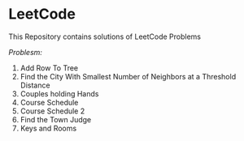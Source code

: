 # LeetCode
This Repository contains solutions of LeetCode Problems


*Problesm:* 
1. Add Row To Tree
2. Find the City With Smallest Number of Neighbors at a Threshold Distance
3. Couples holding Hands
4. Course Schedule
5. Course Schedule 2
6. Find the Town Judge
7. Keys and Rooms
